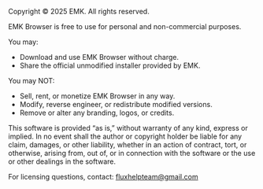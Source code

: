 Copyright © 2025 EMK. All rights reserved.

EMK Browser is free to use for personal and non-commercial purposes.

You may:
- Download and use EMK Browser without charge.
- Share the official unmodified installer provided by EMK.

You may NOT:
- Sell, rent, or monetize EMK Browser in any way.
- Modify, reverse engineer, or redistribute modified versions.
- Remove or alter any branding, logos, or credits.

This software is provided “as is,” without warranty of any kind, express or implied. 
In no event shall the author or copyright holder be liable for any claim, damages, or other liability, 
whether in an action of contract, tort, or otherwise, arising from, out of, or in connection with 
the software or the use or other dealings in the software.

For licensing questions, contact: fluxhelpteam@gmail.com
